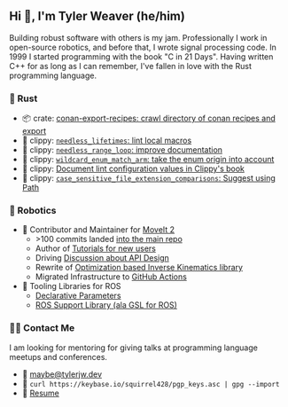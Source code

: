 ## Hi 👋, I'm Tyler Weaver (he/him)
Building robust software with others is my jam.
Professionally I work in open-source robotics, and before that, I wrote signal processing code.
In 1999 I started programming with the book "C in 21 Days".
Having written C++ for as long as I can remember, I've fallen in love with the Rust programming language.

### 🦀 Rust
- 📦 crate: [conan-export-recipes: crawl directory of conan recipes and export](https://crates.io/crates/conan-export-recipes)
- 📎 clippy: [`needless_lifetimes`: lint local macros](https://github.com/rust-lang/rust-clippy/pull/10257)
- 📎 clippy: [`needless_range_loop`: improve documentation](https://github.com/rust-lang/rust-clippy/pull/10254)
- 📎 clippy: [`wildcard_enum_match_arm`: take the enum origin into account](https://github.com/rust-lang/rust-clippy/pull/10250)
- 📎 clippy: [Document lint configuration values in Clippy's book](https://github.com/rust-lang/rust-clippy/pull/10199)
- 📎 clippy: [`case_sensitive_file_extension_comparisons`: Suggest using Path](https://github.com/rust-lang/rust-clippy/pull/10107)

### 🤖 Robotics
- 🦾 Contributor and Maintainer for [MoveIt 2](https://moveit.ros.org)
  - \>100 commits landed [into the main repo](https://github.com/ros-planning/moveit2/commits?author=tylerjw)
  - Author of [Tutorials for new users](https://moveit.picknik.ai/humble/doc/tutorials/your_first_project/your_first_project.html)
  - Driving [Discussion about API Design](https://github.com/ros-planning/moveit2/discussions/1517)
  - Rewrite of [Optimization based Inverse Kinematics library](https://github.com/picknikrobotics/pick_ik)
  - Migrated Infrastructure to [GitHub Actions](http://picknik.ai/ros/moveit/devops/2021/12/14/DevOps-for-ROS-Projects-Part-2.html)
- 🧰 Tooling Libraries for ROS
  - [Declarative Parameters](https://github.com/PickNikRobotics/generate_parameter_library)
  - [ROS Support Library (ala GSL for ROS)](https://github.com/PickNikRobotics/RSL)

### :technologist: Contact Me
I am looking for mentoring for giving talks at programming language meetups and conferences.

- :email: <maybe@tylerjw.dev>
- :key: `curl https://keybase.io/squirrel428/pgp_keys.asc | gpg --import`
- :page_with_curl: [Resume](https://github.com/tylerjw/cv/blob/build/cv.pdf)
